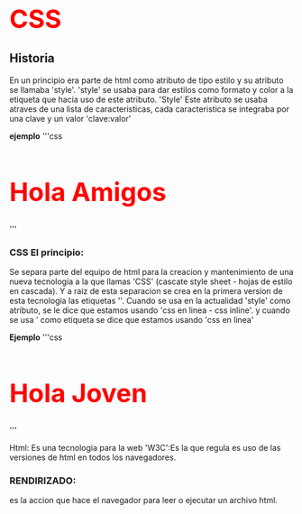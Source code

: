 # CSS
## Historia
En un principio era parte de html como atributo de tipo estilo y su atributo se llamaba 'style'.
'style' se usaba para dar estilos como formato y color a la etiqueta que hacia uso de este atributo.
'Style' Este atributo se usaba atraves de una lista de caracteristicas, cada caracteristica se integraba por una clave y un valor 'clave:valor'

**ejemplo**
'''css
<h1 style="color:red;"font-size:45px>Hola Amigos</h1>
'''

### CSS El principio:

Se separa parte del equipo de html para la creacion y mantenimiento de una nueva tecnología a la que llamas 'CSS' (cascate style sheet - hojas de estilo en cascada).
Y a raiz de esta separacion se crea en la primera version de esta tecnologia las etiquetas '<style></style>'.
Cuando se usa en la actualidad 'style' como atributo, se le dice que estamos usando 'css en linea - css inline'. y cuando se usa '<style></style> como etiqueta se dice que estamos usando 'css en linea'

**Ejemplo**
'''css
<style>
    h1{
        color:red;
        font-size:45px
    }
</style>
<h1>Hola Joven</h1></style>
'''

Html: Es una tecnologia para la web
'W3C':Es la que regula es uso de las versiones de html en todos los navegadores.

### RENDIRIZADO: 
es la accion que hace el navegador para leer o ejecutar un archivo html.